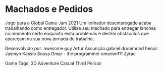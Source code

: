 # Machados e Pedidos
Jogo para a Global Game Jam 2021
Um lenhador desempregado acaba trabalhando como entregador. Utilize seu machado para entregar lanches no momento certo enquanto evita problemas e destrói obstáculos que apareçam na sua nova jornada de trabalho.

Desenvolvido por: 
awesome guy
Artur Assunção
gabriel drummond
henoir
Jasmyn
Kassio Sousa
Omar - the programmer
omarion111
Zyrac

Game Tags: 
3D
Adventure
Casual
Third Person

